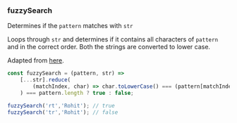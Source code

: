 ### fuzzySearch

Determines if the `pattern` matches with `str`

Loops through `str` and determines if it contains all characters of `pattern` and in the correct order. Both the strings are converted to lower case.

Adapted from [here](https://github.com/forrestthewoods/lib_fts/blob/80f3f8c52db53428247e741b9efe2cde9667050c/code/fts_fuzzy_match.js#L18).
``` js
const fuzzySearch = (pattern, str) =>
	[...str].reduce(
		(matchIndex, char) => char.toLowerCase() === (pattern[matchIndex]  || '').toLowerCase() ? matchIndex + 1 : matchIndex, 0
	) === pattern.length ? true : false;
```


``` js
fuzzySearch('rt','Rohit'); // true
fuzzySearch('tr','Rohit'); // false
```
